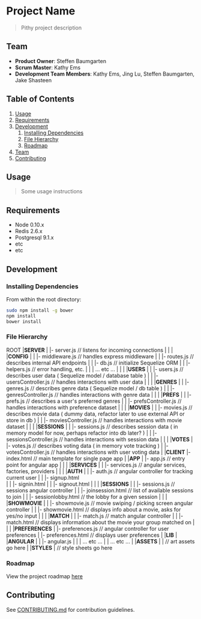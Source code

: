 # Project Name

> Pithy project description

## Team

  - __Product Owner__: Steffen Baumgarten
  - __Scrum Master__: Kathy Ems
  - __Development Team Members__: Kathy Ems, Jing Lu, Steffen Baumgarten, Jake Shasteen

## Table of Contents

1. [Usage](#Usage)
1. [Requirements](#requirements)
1. [Development](#development)
    1. [Installing Dependencies](#installing-dependencies)
    2. [File Hierarchy](#hierarchy)
    1. [Roadmap](#roadmap)
1. [Team](#team)
1. [Contributing](#contributing)

## Usage

> Some usage instructions

## Requirements

- Node 0.10.x
- Redis 2.6.x
- Postgresql 9.1.x
- etc
- etc

## Development

### Installing Dependencies

From within the root directory:

```sh
sudo npm install -g bower
npm install
bower install
```

### File Hierarchy
ROOT
 |__SERVER__
 |   |- server.js                 // listens for incoming connections
 |   |
 |   |__CONFIG__
 |   |   |- middleware.js         // handles express middleware
 |   |   |- routes.js             // describes internal API endpoints
 |   |   |- db.js                 // initialize Sequelize ORM
 |   |   |- helpers.js            // error handling, etc.
 |   |   | ... etc ...
 |   |
 |   |__USERS__
 |   |   |- users.js              // describes user data ( Sequelize model / database table )
 |   |   |- usersController.js    // handles interactions with user data
 |   |
 |   |__GENRES__
 |   |   |- genres.js             // describes genre data ( Sequelize model / db table )
 |   |   |- genresController.js   // handles interactions with genre data
 |   |
 |   |__PREFS__
 |   |   |- prefs.js              // describes a user's preferred genres
 |   |   |- prefsController.js    // handles interactions with preference dataset
 |   |
 |   |__MOVIES__
 |   |   |- movies.js             // describes movie data ( dummy data, refactor later to use external API or store in db )
 |   |   |- moviesController.js   // handles interactions with movie dataset
 |   |
 |   |__SESSIONS__
 |   |   |- sessions.js           // describes session data ( in memory model for now, perhaps refactor into db later? )
 |   |   |- sessionsController.js // handles interactions with session data
 |   |
 |   |__VOTES__
 |       |- votes.js              // describes voting data ( in memory vote tracking )
 |       |- votesController.js    // handles interactions with user voting data
 |
 |__CLIENT__
     |- index.html                // main template for single page app
     |
     |__APP__
     |   |- app.js                // entry point for angular app
     |   |
     |   |__SERVICES__
     |   |   |- services.js       // angular services, factories, providers
     |   |
     |   |__AUTH__
     |   |   |- auth.js           // angular controller for tracking current user
     |   |   |- signup.html      
     |   |   |- signin.html
     |   |   |- signout.html
     |   |
     |   |__SESSIONS__
     |   |   |- sessions.js       // sessions angular controller
     |   |   |- joinsession.html  // list of available sessions to join
     |   |   |- sessionlobby.html // the lobby for a given session
     |   |
     |   |__SHOWMOVIE__
     |   |   |- showmovie.js      // movie swiping / picking screen angular controller
     |   |   |- showmovie.html    // displays info about a movie, asks for yes/no input
     |   |
     |   |__MATCH__
     |   |   |- match.js          // match angular controller
     |   |   |- match.html        // displays information about the movie your group matched on
     |   |
     |   |__PREFERENCES__
     |       |- preferences.js    // angular controller for user preferences
     |       |- preferences.html  // displays user preferences
     |
     |__LIB__
     |   |__ANGULAR__
     |   |   |- angular.js
     |   |   | ... etc ...
     |   | ... etc ...
     |
     |__ASSETS__
     |   | // art assets go here
     |
     |__STYLES__
         | // style sheets go here

### Roadmap

View the project roadmap [here](LINK_TO_PROJECT_ISSUES)


## Contributing

See [CONTRIBUTING.md](CONTRIBUTING.md) for contribution guidelines.
